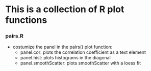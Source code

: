 # This is a collection of R plot functions

### pairs.R
- costumize the panel in the pairs() plot function:
	- panel.cor: plots the correlation coefficient as a text element
	- panel.hist: plots histograms in the diagonal
	- panel.smoothScatter: plots smoothScatter with a loess fit

